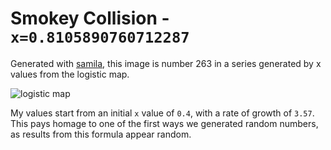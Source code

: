 # Smokey Collision - `x=0.8105890760712287`

Generated with [samila](https://github.com/sepandhaghighi/samila), this image is number 263 in a series generated by x values from the logistic map.

![logistic map](https://upload.wikimedia.org/wikipedia/commons/9/96/Logistic_map_bifurcation_diagram_from_1_to_4.png)

My values start from an initial `x` value of `0.4`, with a rate of growth of `3.57`. This pays homage to one of the first ways we generated random numbers, as results from this formula appear random.